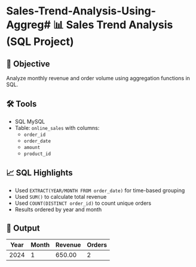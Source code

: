 # Sales-Trend-Analysis-Using-Aggreg# 📊 Sales Trend Analysis (SQL Project)

## 🎯 Objective
Analyze monthly revenue and order volume using aggregation functions in SQL.

## 🛠 Tools
- SQL  MySQL
- Table: `online_sales` with columns:
  - `order_id`
  - `order_date`
  - `amount`
  - `product_id`

## 📈 SQL Highlights
- Used `EXTRACT(YEAR/MONTH FROM order_date)` for time-based grouping
- Used `SUM()` to calculate total revenue
- Used `COUNT(DISTINCT order_id)` to count unique orders
- Results ordered by year and month

## 📂 Output 
| Year | Month | Revenue | Orders |
|------|-------|---------|--------|
| 2024 | 1     | 650.00  | 2      |
